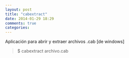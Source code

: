 ```yaml
---
layout: post
title: "cabextract"
date: 2014-01-29 18:29
comments: true
categories: 
---
```

Aplicación para abrir y extraer archivos .cab [de windows]

>$ cabextract archivo.cab

